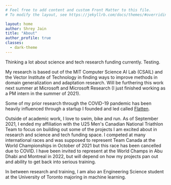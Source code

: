 ```yaml
---
# Feel free to add content and custom Front Matter to this file.
# To modify the layout, see https://jekyllrb.com/docs/themes/#overriding-theme-defaults

layout: home
author: Shrey Jain
title: "About"
author_profile: true
classes:
  - dark-theme
---
```


Thinking a lot about science and tech research funding currently. Testing. 

My research is based out of the MIT Computer Science AI Lab (CSAIL) and the Vector Institute of Technology in finding ways to improve methods in domain generalization and adaptation research. Will be furthering this work next summer at Microsoft and Microsoft Research (I just finished working as a PM intern in the summer of 2021).

Some of my prior research through the COVID-19 pandemic has been heavily influenced through a startup I founded and led called [Flatten](https://flatten.ca).

Outside of academic work, I love to swim, bike and run. As of September 2021, I ended my affiliation with the U25 Men's Canadian National Triathlon Team to focus on building out some of the projects I am excited about in research and science and tech funding space. I competed at many international races and was supposed to represent Team Canada at the World Championships in October of 2021 but this race has been cancelled due to COVID. I have been invited to represent at the World Champs in Abu Dhabi and Montreal in 2022, but will depend on how my projects pan out and ability to get back into serious training.

In between research and training, I am also an Engineering Science student at the University of Toronto majoring in machine learning.
